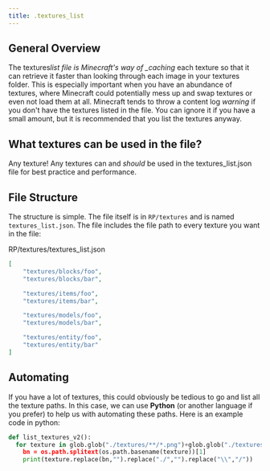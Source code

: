 ```yaml
---
title: .textures_list
---
```


## General Overview

The textures*list file is Minecraft's way of \_caching* each texture so that it can retrieve it faster than looking through each image in your textures folder. This is especially important when you have an abundance of textures, where Minecraft could potentially mess up and swap textures or even not load them at all. Minecraft tends to throw a content log _warning_ if you don't have the textures listed in the file. You can ignore it if you have a small amount, but it is recommended that you list the textures anyway.

## What textures can be used in the file?

Any texture! Any textures can and _should_ be used in the textures_list.json file for best practice and performance.

## File Structure

The structure is simple. The file itself is in `RP/textures` and is named `textures_list.json`. The file includes the file path to every texture you want in the file:

<CodeHeader>RP/textures/textures_list.json</CodeHeader>

```json
[
	"textures/blocks/foo",
	"textures/blocks/bar",

	"textures/items/foo",
	"textures/items/bar",

	"textures/models/foo",
	"textures/models/bar",

	"textures/entity/foo",
	"textures/entity/bar"
]
```

## Automating

If you have a lot of textures, this could obviously be tedious to go and list all the texture paths. In this case, we can use **Python** (or another language if you prefer) to help us with automating these paths. Here is an example code in python:

```python
def list_textures_v2():
  for texture in glob.glob("./textures/**/*.png")+glob.glob("./textures/**/*.tga):
    bn = os.path.splitext(os.path.basename(texture))[1]
    print(texture.replace(bn,"").replace("./","").replace("\\","/"))
```
